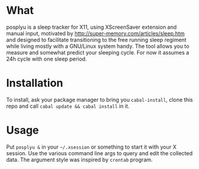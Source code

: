 # What

posplyu is a sleep tracker for X11, using XScreenSaver extension and manual input, motivated by http://super-memory.com/articles/sleep.htm and designed to facilitate transitioning to the free running sleep regiment while living mostly with a GNU/Linux system handy. The tool allows you to measure and somewhat predict your sleeping cycle. For now it assumes a 24h cycle with one sleep period.

# Installation

To install, ask your package manager to bring you `cabal-install`, clone this repo and call `cabal update && cabal install` in it.

# Usage

Put `posplyu &` in your `~/.xsession` or something to start it with your X session. Use the various command line args to query and edit the collected data. The argument style was inspired by `crontab` program.
